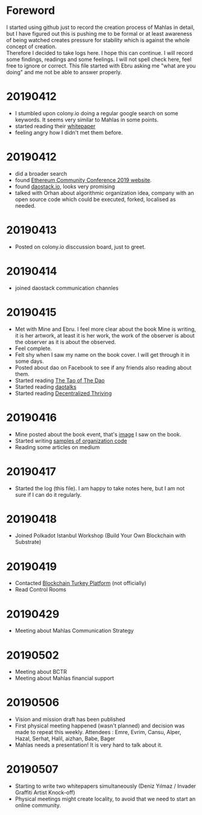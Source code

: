 # Foreword 

I started using github just to record the creation process of Mahlas in detail, but I have figured out this is pushing me to be formal or at least awareness of being watched creates pressure for stability which is against the whole concept of creation.  
Therefore I decided to take logs here. I hope this can continue. I will record some findings, readings  and some feelings. I will not spell check here, feel free to ignore or correct. This file started with Ebru asking me "what are you doing" and me not be able to answer properly.


# 20190412

* I stumbled upon colony.io doing a regular google search on some keywords. It seems very similar to Mahlas in some points.
* started reading their [whitepaper](https://colony.io/whitepaper.pdf)
* feeling angry how I didn't met them before.

# 20190412

* did a broader search
* found [Ethereum Community Conference 2019 website](https://ethcc.io/).
* found [daostack.io](https://daostack.io/), looks very promising
* talked with Orhan about algorithmic organization idea, company with an open source code which could be executed, forked, localised as needed.

# 20190413

* Posted on colony.io disccussion board, just to greet.

# 20190414
* joined daostack communication channles

# 20190415

* Met with Mine and Ebru. I feel more clear about the book Mine is writing, it is her artwork, at least it is her work, the work of the observer is about the observer as it is about the observed.
* Feel complete.
* Felt shy when I saw my name on the book cover. I will get through it in some days.
* Posted about dao on Facebook to see if any friends also reading about them.
* Started reading [The Tao of The Dao](https://guide.taoofthedao.org/)
* Started reading [daotalks](https://daotalk.org)
* Started reading [Decentralized Thriving](https://daostack.io/ebook/decentralized_thriving.pdf)

# 20190416

* Mine posted about the book event, that's [image](https://www.facebook.com/events/2342962532590156/) I saw on the book.
* Started writing [samples of organization code](/xtra/OrganizationCodes.md)
* Reading some articles on medium

# 20190417

* Started the log (this file). I am happy to take notes here, but I am not sure if I can do it regularly.

# 20190418

* Joined Polkadot Istanbul Workshop (Build Your Own Blockchain with Substrate)

# 20190419

* Contacted [Blockchain Turkey Platform](https://bctr.org/en/) (not officially)
* Read Control Rooms

# 20190429

* Meeting about Mahlas Communication Strategy

# 20190502

* Meeting about BCTR
* Meeting about Mahlas financial support

# 20190506

* Vision and mission draft has been published
* First physical meeting happened (wasn't planned) and decision was made to repeat this weekly. Attendees : Emre, Evrim, Cansu, Alper, Hazal, Serhat, Halil, aizhan, Babe, Bager
* Mahlas needs a presentation! It is very hard to talk about it.

# 20190507

* Starting to write two whitepapers simultaneously (Deniz Yılmaz / Invader Graffiti Artist Knock-off)
* Physical meetings might create locality, to avoid that we need to start an online community.

